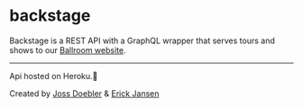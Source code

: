 # backstage

Backstage is a REST API with a GraphQL wrapper that serves tours and shows to our [Ballroom website](https://ballroom.vercel.app).

---

Api hosted on Heroku.🚀

Created by [Joss Doebler](https://github.com/jossdoe) & [Erick Jansen](https://github.com/Ey-Jay)
